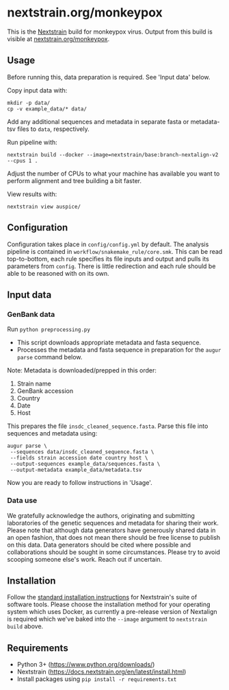 # nextstrain.org/monkeypox

This is the [Nextstrain](https://nextstrain.org) build for monkeypox virus. Output from this build is visible at [nextstrain.org/monkeypox](https://nextstrain.org/monkeypox).

## Usage

Before running this, data preparation is required. See 'Input data' below.

Copy input data with:
```
mkdir -p data/
cp -v example_data/* data/
```
Add any additional sequences and metadata in separate fasta or metadata-tsv files to `data`, respectively.

Run pipeline with:
```
nextstrain build --docker --image=nextstrain/base:branch-nextalign-v2 --cpus 1 .
```

Adjust the number of CPUs to what your machine has available you want to perform alignment and tree building a bit faster.

View results with:
```
nextstrain view auspice/
```

## Configuration

Configuration takes place in `config/config.yml` by default.
The analysis pipeline is contained in `workflow/snakemake_rule/core.smk`.
This can be read top-to-bottom, each rule specifies its file inputs and output and pulls its parameters from `config`.
There is little redirection and each rule should be able to be reasoned with on its own.

## Input data

### GenBank data

Run `python preprocessing.py`
- This script downloads appropriate metadata and fasta sequence.
- Processes the metadata and fasta sequence in preparation for the `augur parse` command below.

Note: Metadata is downloaded/prepped in this order:
1. Strain name
2. GenBank accession
3. Country
4. Date
5. Host

This prepares the file `insdc_cleaned_sequence.fasta`. Parse this file into sequences and metadata using:
```
augur parse \
 --sequences data/insdc_cleaned_sequence.fasta \
 --fields strain accession date country host \
 --output-sequences example_data/sequences.fasta \
 --output-metadata example_data/metadata.tsv
```
Now you are ready to follow instructions in 'Usage'.

### Data use

We gratefully acknowledge the authors, originating and submitting laboratories of the genetic
sequences and metadata for sharing their work. Please note that although data generators have
generously shared data in an open fashion, that does not mean there should be free license to
publish on this data. Data generators should be cited where possible and collaborations should be
sought in some circumstances. Please try to avoid scooping someone else's work. Reach out if
uncertain.

## Installation

Follow the [standard installation instructions](https://docs.nextstrain.org/en/latest/install.html) for Nextstrain's suite of software tools.
Please choose the installation method for your operating system which uses Docker, as currently a pre-release version of Nextalign is required which we've baked into the `--image` argument to `nextstrain build` above.

## Requirements

- Python 3+ (https://www.python.org/downloads/)
- Nextstrain (https://docs.nextstrain.org/en/latest/install.html)
- Install packages using `pip install -r requirements.txt`
